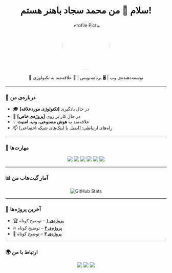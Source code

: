 <h1 align="center">سلام 👋 من محمد سجاد باهنر هستم!</h1>

<p align="center">
  <img src="https://camo.githubusercontent.com/0338f006176fe7fcb45ec6dc004f13dd485586c509766fa1a2a203261c33807c/68747470733a2f2f6d656469612e67697068792e636f6d2f6d656469612f51737347456d706b79454f684243623765312f67697068792e676966" width="150" style="border-radius: 50%;" alt="Profile Picture">
</p>

<p align="center">
  🎯 توسعه‌دهنده‌ی وب | 🖥 برنامه‌نویس | 🚀 علاقه‌مند به تکنولوژی  
</p>

---

### 📌 درباره‌ی من
- 🎓 در حال یادگیری **[تکنولوژی موردعلاقه]**
- 💼 در حال کار بر روی **[پروژه‌ی خاص]**
- 💡 علاقه‌مند به **هوش مصنوعی، وب، امنیت**
- 📫 راه‌های ارتباطی: [ایمیل یا لینک‌های شبکه اجتماعی]

---

### 🚀 مهارت‌ها  
<p align="center">
  <img src="https://img.shields.io/badge/-HTML5-E34F26?style=flat&logo=html5&logoColor=white" />
  <img src="https://img.shields.io/badge/-CSS3-1572B6?style=flat&logo=css3&logoColor=white" />
  <img src="https://img.shields.io/badge/-JavaScript-F7DF1E?style=flat&logo=javascript&logoColor=black" />
  <img src="https://img.shields.io/badge/-C%23-239120?style=flat&logo=c-sharp&logoColor=white" />
  <img src="https://img.shields.io/badge/-ASP.NET-5C2D91?style=flat&logo=.net&logoColor=white" />
  <img src="https://img.shields.io/badge/-SQL-4479A1?style=flat&logo=MySQL&logoColor=white" />
</p>

---

### 📊 آمار گیت‌هاب من  
<p align="center">
  <img src="https://github-readme-stats.vercel.app/api?username=designrco&show_icons=true&theme=radical" alt="GitHub Stats">
</p>

---

### 📂 آخرین پروژه‌ها
- 🏆 [**پروژه‌ی ۱**](#) – توضیح کوتاه  
- 🔥 [**پروژه‌ی ۲**](#) – توضیح کوتاه  
- 🚀 [**پروژه‌ی ۳**](#) – توضیح کوتاه  

---

### 🌍 ارتباط با من
<p align="center">
  <a href="https://t.me/YOUR_TELEGRAM"><img src="https://img.shields.io/badge/Telegram-26A5E4?style=flat&logo=telegram&logoColor=white"></a>
  <a href="https://www.linkedin.com/in/YOUR_LINKEDIN"><img src="https://img.shields.io/badge/LinkedIn-0077B5?style=flat&logo=linkedin&logoColor=white"></a>
  <a href="mailto:YOUR_EMAIL"><img src="https://img.shields.io/badge/Email-D14836?style=flat&logo=gmail&logoColor=white"></a>
</p>
